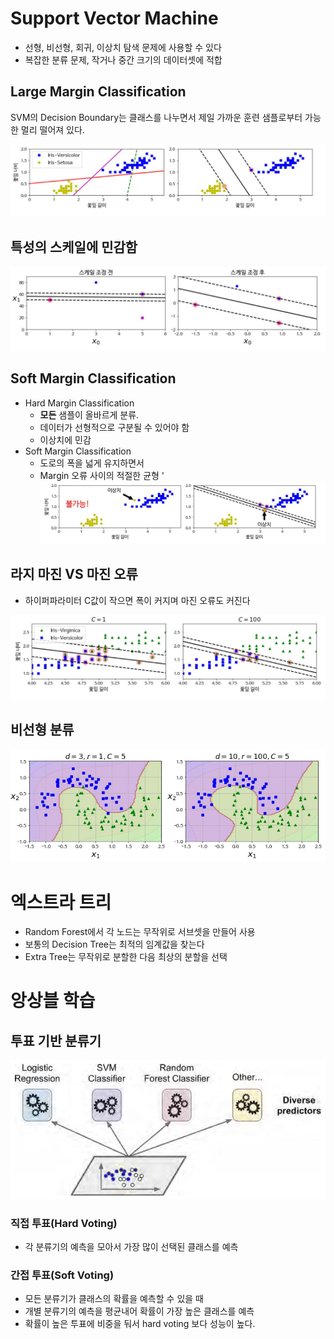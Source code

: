 # Support Vector Machine
- 선형, 비선형, 회귀, 이상치 탐색 문제에 사용할 수 있다
- 복잡한 분류 문제, 작거나 중간 크기의 데이터셋에 적합

## Large Margin Classification
SVM의 Decision Boundary는 클래스를 나누면서 제일 가까운 훈련 샘플로부터 가능한 멀리 떨어져 있다.

![](./img/large_margin_classification.JPG)
## 특성의 스케일에 민감함
![](./img/scale.JPG)
## Soft Margin Classification
- Hard Margin Classification
  - **모든** 샘플이 올바르게 분류.
  - 데이터가 선형적으로 구분될 수 있어야 함
  - 이상치에 민감
- Soft Margin Classification
  - 도로의 폭을 넓게 유지하면서
  - Margin 오류 사이의 적절한 균형
 '
![](./img/outlier.JPG)
## 라지 마진 VS 마진 오류   
- 하이퍼파라미터 C값이 작으면 폭이 커지며 마진 오류도 커진다

![](./img/margin.JPG)
## 비선형 분류  
![](./img/non-linear.JPG)

# 엑스트라 트리
- Random Forest에서 각 노드는 무작위로 서브셋을 만들어 사용
- 보통의 Decision Tree는 최적의 임계값을 찾는다
- Extra Tree는 무작위로 분할한 다음 최상의 분할을 선택

# 앙상블 학습
## 투표 기반 분류기
![](./img/ensemble.JPG)
### 직접 투표(Hard Voting)
- 각 분류기의 예측을 모아서 가장 많이 선택된 클래스를 예측
### 간접 투표(Soft Voting)
- 모든 분류기가 클래스의 확률을 예측할 수 있을 때
- 개별 분류기의 예측을 평균내어 확률이 가장 높은 클래스를 예측
- 확률이 높은 투표에 비중을 둬서 hard voting 보다 성능이 높다.
